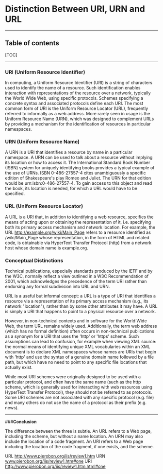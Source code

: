 **Distinction Between URI, URN and URL**
==================================

----------

## Table of contents

[TOC]

----------

### **URI (Uniform Resource Identifier)**

In computing, a Uniform Resource Identifier (URI) is a string of characters used to identify the name of a resource. Such identification enables interaction with representations of the resource over a network, typically the World Wide Web, using specific protocols. Schemes specifying a concrete syntax and associated protocols define each URI. The most common form of URI is the Uniform Resource Locator (URL), frequently referred to informally as a web address. More rarely seen in usage is the Uniform Resource Name (URN), which was designed to complement URLs by providing a mechanism for the identification of resources in particular namespaces.

### **URN (Uniform Resource Name)**

A URN is a URI that identifies a resource by name in a particular namespace. A URN can be used to talk about a resource without implying its location or how to access it.
The International Standard Book Number (ISBN) system for uniquely identifying books provides a typical example of the use of URNs. ISBN 0-486-27557-4 cites unambiguously a specific edition of Shakespeare's play Romeo and Juliet. The URN for that edition would be urn:isbn:0-486-27557-4. To gain access to this object and read the book, its location is needed, for which a URL would have to be specified.

### **URL (Uniform Resource Locator)**

A URL is a URI that, in addition to identifying a web resource, specifies the means of acting upon or obtaining the representation of it, i.e. specifying both its primary access mechanism and network location. For example, the URL http://example.org/wiki/Main_Page refers to a resource identified as /wiki/Main_Page whose representation, in the form of HTML and related code, is obtainable via HyperText Transfer Protocol (http) from a network host whose domain name is example.org.

### **Conceptual Distinctions**

Technical publications, especially standards produced by the IETF and by the W3C, normally reflect a view outlined in a W3C Recommendation of 2001, which acknowledges the precedence of the term URI rather than endorsing any formal subdivision into URL and URN.

URL is a useful but informal concept: a URL is a type of URI that identifies a resource via a representation of its primary access mechanism (e.g., its network "location"), rather than by some other attributes it may have.
A URL is simply a URI that happens to point to a physical resource over a network.

However, in non-technical contexts and in software for the World Wide Web, the term URL remains widely used. Additionally, the term web address (which has no formal definition) often occurs in non-technical publications as a synonym for a URI that uses the 'http' or 'https' scheme. Such assumptions can lead to confusion, for example when viewing XML source: the normal means of identifying unique XML vocabularies within an XML document is to declare XML namespaces whose names are URIs that begin with 'http' and use the syntax of a genuine domain name followed by a file path, but which have no need to point to any specific file locations that actually exist.

While most URI schemes were originally designed to be used with a particular protocol, and often have the same name (such as the http scheme, which is generally used for interacting with web resources using HyperText Transfer Protocol), they should not be referred to as protocols. Some URI schemes are not associated with any specific protocol (e.g. file) and many others do not use the name of a protocol as their prefix (e.g. news).

----------

###**Conclusion**

The difference between the three is subtle. An URL refers to a Web page, including the scheme, but without a name location. An URN may also include the location of a code fragment. An URI refers to a Web page including the location of the code fragment, if one exists, and the scheme.

URL	http://www.pierobon.org/iis/review1.htm
URN	www.pierobon.org/iis/review1.htm#one
URI	http://www.pierobon.org/iis/review1.htm.html#one